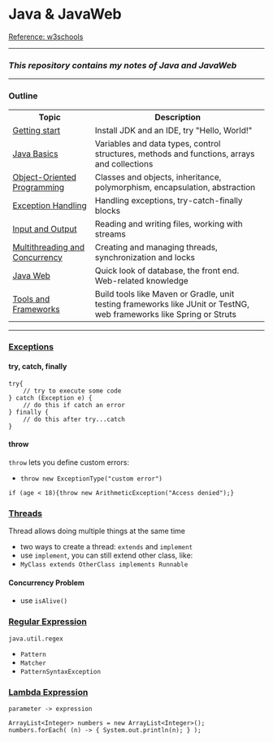 # Java & JavaWeb
[Reference: w3schools](https://www.w3schools.com/java/default.asp)

---
### *This repository contains my notes of Java and JavaWeb*

---
### Outline
<table>
    <tr>
        <th>Topic</th>
        <th>Description</th>
    </tr>
    <tr>
        <td><a href="https://www.w3schools.com/java/java_getstarted.asp">Getting start</a></td>
        <td>Install JDK and an IDE, try "Hello, World!"</td>
    </tr>
    <tr>
        <td><a href="https://github.com/Tenphun0503/Java_JavaWeb/blob/main/topics/1_JavaBasics.md">Java Basics</a></td>
        <td>Variables and data types, control structures, methods and functions, arrays and collections</td>
    </tr>
    <tr>
        <td><a href="https://github.com/Tenphun0503/Java_JavaWeb/blob/main/topics/2_ObjectOrientedProgramming.md">Object-Oriented Programming</a></td>
        <td>Classes and objects, inheritance, polymorphism, encapsulation, abstraction</td>
    </tr>
    <tr>
        <td><a href="#exceptions">Exception Handling</a></td>
        <td>Handling exceptions, try-catch-finally blocks</td>
    </tr>
    <tr>
        <td><a href="https://github.com/Tenphun0503/Java_JavaWeb/blob/main/topics/3_FileHandling.md">Input and Output</a></td>
        <td>Reading and writing files, working with streams</td>
    </tr>
    <tr>
        <td><a href="#threads">Multithreading and Concurrency</a></td>
        <td>Creating and managing threads, synchronization and locks</td>
    </tr>
    <tr>
        <td><a href="https://github.com/Tenphun0503/Java_JavaWeb/blob/main/topics/5_JavaWeb.md">Java Web</a></td>
        <td>Quick look of database, the front end. Web-related knowledge</td>
    </tr>
    <tr>
        <td><a href="https://github.com/Tenphun0503/Java_JavaWeb/blob/main/topics/4_ToolsAndFrameworks.md">Tools and Frameworks</a></td>
        <td>Build tools like Maven or Gradle, unit testing frameworks like JUnit or TestNG, web frameworks like Spring or Struts</td>
    </tr>
</table>

---
<div id="exceptions">

### [Exceptions](https://www.w3schools.com/java/java_try_catch.asp)
#### try, catch, finally
```
try{
    // try to execute some code
} catch (Exception e) {
    // do this if catch an error
} finally {
    // do this after try...catch
}
```
#### throw
`throw` lets you define custom errors: 
- `throw new ExceptionType("custom error")`
```
if (age < 18){throw new ArithmeticException("Access denied");}
```
</div>

<div id="threads">

### [Threads](https://www.w3schools.com/java/java_threads.asp)
Thread allows doing multiple things at the same time
- two ways to create a thread: `extends` and `implement`
- use `implement`, you can still extend other class, like:
- `MyClass extends OtherClass implements Runnable`
#### Concurrency Problem
- use `isAlive()`
</div>

### [Regular Expression](https://www.w3schools.com/java/java_regex.asp)
`java.util.regex`
- `Pattern`
- `Matcher`
- `PatternSyntaxException`

### [Lambda Expression](https://www.w3schools.com/java/java_lambda.asp)
`parameter -> expression`

```
ArrayList<Integer> numbers = new ArrayList<Integer>();
numbers.forEach( (n) -> { System.out.println(n); } );
```